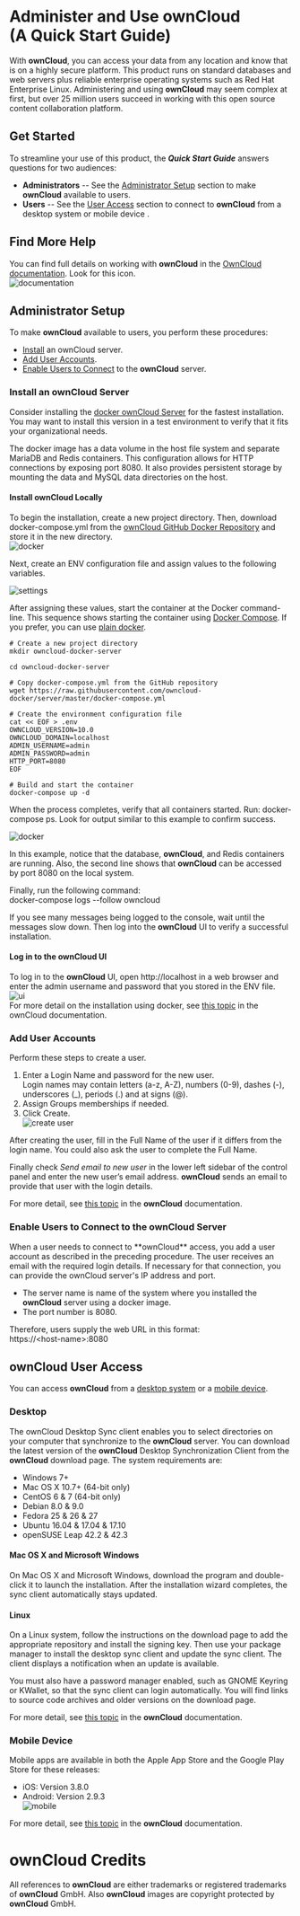 #  Administer and Use **ownCloud**<br>(A Quick Start Guide) #

With **ownCloud**, you can access your data from any location and know that is on a highly secure platform. This product runs on standard databases and web servers plus reliable enterprise operating systems such as Red Hat Enterprise Linux. Administering and using **ownCloud** may seem complex at first, but over 25 million users succeed in working with this open source content collaboration platform. 

## Get Started ##  
To streamline your use of this product, the ***Quick Start Guide*** answers questions for two audiences:  

- **Administrators** -- See the <a href="#admin">Administrator Setup</a> section to make **ownCloud** available to users.  
- **Users** -- See the <a href="#user">User Access</a> section to connect to **ownCloud** from a desktop system or mobile device .

## Find More Help ##
You can find full details on working with **ownCloud** in the [OwnCloud documentation](https://owncloud.org/help/). Look for this icon.  
![documentation](Graphics\docs.JPG)

<h2 id="admin">Administrator Setup</h2>

To make **ownCloud** available to users, you perform these procedures:
- <a href="#install">Install</a> an ownCloud server.  
- <a href="#account">Add User Accounts</a>.
- <a href="#connect">Enable Users to Connect</a> to the **ownCloud** server.  

<h3 id="install">Install an ownCloud Server</h3>

Consider installing the [docker ownCloud Server](https://hub.docker.com/r/owncloud/server/) for the fastest installation. You may want to install this version in a test environment to verify that it fits your organizational needs.  

The docker image has a data volume in the host file system and separate MariaDB and Redis containers. This configuration allows for HTTP connections by exposing port 8080. It also provides persistent storage by mounting the data and MySQL data directories on the host.

#### Install ownCloud Locally ####
To begin the installation, create a new project directory. Then, download docker-compose.yml from the [ownCloud GitHub Docker Repository](https://github.com/owncloud-docker/server)
 and store it in the new directory.  
![docker](Graphics\docker-image.jpg)

Next, create an ENV configuration file and assign values to the following variables.
  
![settings](Graphics\settings.jpg)

After assigning these values, start the container at the Docker command-line. This sequence shows starting the container using [Docker Compose](https://hub.docker.com/r/owncloud/server/).  If you prefer, you can use [plain docker](https://github.com/owncloud-docker/server#launch-with-plain-docker).

    # Create a new project directory
    mkdir owncloud-docker-server
    
    cd owncloud-docker-server
    
    # Copy docker-compose.yml from the GitHub repository
    wget https://raw.githubusercontent.com/owncloud-docker/server/master/docker-compose.yml
    
    # Create the environment configuration file
    cat << EOF > .env
    OWNCLOUD_VERSION=10.0
    OWNCLOUD_DOMAIN=localhost
    ADMIN_USERNAME=admin
    ADMIN_PASSWORD=admin
    HTTP_PORT=8080
    EOF
    
    # Build and start the container
    docker-compose up -d

When the process completes, verify that all containers started.  Run: docker-compose ps. Look for output similar to this example to confirm success. 

![docker](Graphics\docker-out.jpg)

In this example, notice that the database, **ownCloud**, and Redis containers are running. Also, the second line shows that **ownCloud** can be accessed by port 8080 on the local system.

Finally, run the following command:  
    docker-compose logs --follow owncloud  

If you see many messages being logged to the console, wait until the messages slow down. Then log into the **ownCloud** UI to verify a successful installation.

#### Log in to the ownCloud UI  ####
To log in to the **ownCloud** UI, open http://localhost in a web browser and enter the admin username and password that you stored in the ENV file.  
![ui](Graphics\ui.jpg)  
For more detail on the installation using docker, see [this topic](https://doc.owncloud.org/server/10.0/admin_manual/installation/docker/index.html?highlight=docker) in the ownCloud documentation.

<h3 id="account">Add User Accounts</h3>  
Perform these steps to create a user.  

1. Enter a Login Name and password for the new user.   
Login names may contain letters (a-z, A-Z), numbers (0-9), dashes (-), underscores (_), periods (.) and at signs (@).
1. Assign Groups memberships if needed.
1. Click Create.  
![create user](Graphics\create-user.jpg)

After creating the user, fill in the Full Name of the user if it differs from the login name. You could also ask the user to complete the Full Name.

Finally check *Send email to new user* in the lower left sidebar of the control panel and enter the new user’s email address. **ownCloud** sends an email to provide that user with the login details. 

For more detail, see [this topic](https://doc.owncloud.org/server/10.0/admin_manual/configuration/user/user_configuration.html#creating-a-new-user) in the **ownCloud** documentation.

<h3 id="connect">Enable Users to Connect to the ownCloud Server</h3>  
When a user needs to connect to **ownCloud** access, you add a user account as described in the preceding procedure. The user receives an email with the required login details. If necessary for that connection, you can provide the ownCloud server's IP address and port. 

- The server name is name of the system where you installed the **ownCloud** server using a docker image.  
-  The port number is 8080.

Therefore, users supply the web URL in this format:  
    https://&lt;host-name&gt;:8080

<h2 id="user">ownCloud User Access</h2>  

You can access **ownCloud** from a <a href="#desktop">desktop system</a> or a <a href="#mobile">mobile device</a>.

<h3 id="desktop">Desktop</h3>

The ownCloud Desktop Sync client enables you to select directories on your computer that synchronize to the **ownCloud** server. You can download the latest version of the **ownCloud** Desktop Synchronization Client from the **ownCloud** download page. The system requirements are:  
- Windows 7+
- Mac OS X 10.7+ (64-bit only)
- CentOS 6 & 7 (64-bit only)
- Debian 8.0 & 9.0
- Fedora 25 & 26 & 27
- Ubuntu 16.04 & 17.04 & 17.10
- openSUSE Leap 42.2 & 42.3


<h4>Mac OS X and Microsoft Windows</h4>

On Mac OS X and Microsoft Windows, download the program and double-click it to launch the installation. After the installation wizard completes, the sync client automatically stays updated.

<h4>Linux</h4>
On a Linux system, follow the instructions on the download page to add the appropriate repository and install the signing key. Then use your package manager to install the desktop sync client   and update the sync client. The client displays a notification when an update is available.

You must also have a password manager enabled, such as GNOME Keyring or KWallet, so that the sync client can login automatically. You will find links to source code archives and older versions on the download page.

For more detail, see [this topic](https://doc.owncloud.org/desktop/2.5/introduction.html) in the **ownCloud** documentation.
<h3 id="mobile">Mobile Device</h3>

Mobile apps are available in both the Apple App Store and the Google Play Store for these releases:

- iOS: Version 3.8.0
- Android: Version 2.9.3  
![mobile](Graphics\mobile-device.JPG)  

For more detail, see [this topic](https://owncloud.org/download/#owncloud-mobile-apps) in the **ownCloud** documentation.
# ownCloud Credits #
All references to **ownCloud** are either trademarks or registered trademarks of **ownCloud** GmbH. Also **ownCloud** images are copyright protected by **ownCloud** GmbH.